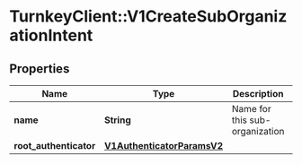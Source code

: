 # TurnkeyClient::V1CreateSubOrganizationIntent

## Properties
Name | Type | Description | Notes
------------ | ------------- | ------------- | -------------
**name** | **String** | Name for this sub-organization | 
**root_authenticator** | [**V1AuthenticatorParamsV2**](V1AuthenticatorParamsV2.md) |  | 

